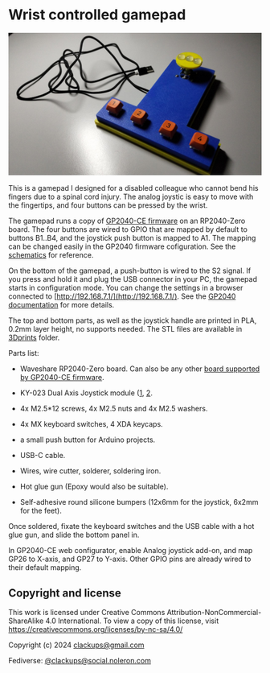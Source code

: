 # Wrist controlled gamepad

![gamepad top view](img01.jpeg)

This is a gamepad I designed for a disabled colleague who cannot bend
his fingers due to a spinal cord injury. The analog joystic is easy to
move with the fingertips, and four buttons can be pressed by the
wrist.

The gamepad runs a copy of [GP2040-CE
firmware](https://gp2040-ce.info/) on an RP2040-Zero board. The four
buttons are wired to GPIO that are mapped by default to buttons
B1..B4, and the joystick push button is mapped to A1. The mapping can
be changed easily in the GP2040 firmware cofiguration. See the
[schematics](wrist_gamepad_schematics.pdf) for reference.

On the bottom of the gamepad, a push-button is wired to the S2
signal. If you press and hold it and plug the USB connector in your
PC, the gamepad starts in configuration mode. You can change the
settings in a browser connected to
[http://192.168.7.1/](http://192.168.7.1/). See the [GP2040
documentation](https://gp2040-ce.info/web-configurator/) for more
details.

The top and bottom parts, as well as the joystick handle are printed
in PLA, 0.2mm layer height, no supports needed. The STL files are
available in [3Dprints](3Dprints/) folder.

Parts list:

* Waveshare RP2040-Zero board. Can also be any other [board supported
  by GP2040-CE firmware](https://gp2040-ce.info/downloads).

* KY-023 Dual Axis Joystick module
  ([1](https://www.amazon.com/dp/B0BPGRN48J),
  [2](https://www.aliexpress.com/item/2251832715984578.html).

* 4x M2.5*12 screws, 4x M2.5 nuts and 4x M2.5 washers.

* 4x MX keyboard switches, 4 XDA keycaps.

* a small push button for Arduino projects.

* USB-C cable.

* Wires, wire cutter, solderer, soldering iron.

* Hot glue gun (Epoxy would also be suitable).

* Self-adhesive round silicone bumpers (12x6mm for the joystick, 6x2mm
  for the feet).


Once soldered, fixate the keyboard switches and the USB cable with a
hot glue gun, and slide the bottom panel in.

In GP2040-CE web configurator, enable Analog joystick add-on, and map
GP26 to X-axis, and GP27 to Y-axis. Other GPIO pins are already wired
to their default mapping.





## Copyright and license

This work is licensed under Creative Commons
Attribution-NonCommercial-ShareAlike 4.0 International. To view a copy
of this license, visit
https://creativecommons.org/licenses/by-nc-sa/4.0/

Copyright (c) 2024 clackups@gmail.com

Fediverse: [@clackups@social.noleron.com](https://social.noleron.com/@clackups)
